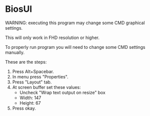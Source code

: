 # BiosUI
WARNING: executing this program may change some CMD graphical settings.

This will only work in FHD resolution or higher.

To properly run program you will need to change some CMD settings manually.

These are the steps:
   1. Press Alt+Spacebar.
   2. In menu press "Properties".
   3. Press "Layout" tab.
   4. At screen buffer set these values:
      * Uncheck "Wrap text output on resize" box
      * Width: 147 
      * Height: 67
   5. Press okay.
